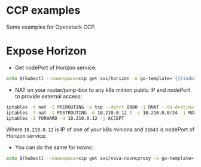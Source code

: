 CCP examples
============
Some examples for Openstack CCP.

Expose Horizon
==============

* Get nodePort of Horizon service:
```bash
echo $(kubectl --namespace=ccp get svc/horizon -o go-template='{{(index .spec.ports 0).nodePort}}')
```

* NAT on your router/jump-box to any k8s minion public IP and nodePort to provide external access:
```bash
iptables -t nat -I PREROUTING -p tcp --dport 8080 -j DNAT --to-destination 10.210.0.12:32643
iptables -t nat -I POSTROUTING -d 10.210.0.12 ! -s 10.210.0.0/24 -j MASQUERADE
iptables -I FORWARD -d 10.210.0.12 -j ACCEPT
```

Where `10.210.0.12` is IP of one of your k8s minions and `32643` is nodePort of Horizon service.

* You can do the same for novnc:
```bash
echo $(kubectl --namespace=ccp get svc/nova-novncproxy -o go-template='{{(index .spec.ports 0).nodePort}}')
```
